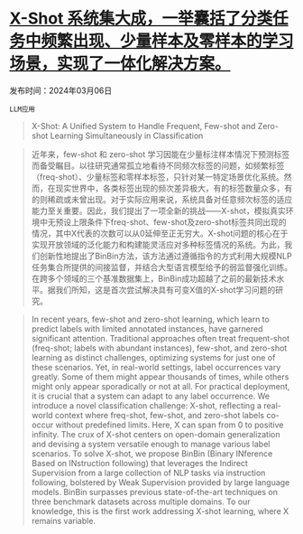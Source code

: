# [X-Shot 系统集大成，一举囊括了分类任务中频繁出现、少量样本及零样本的学习场景，实现了一体化解决方案。](https://arxiv.org/abs/2403.03863)

发布时间：2024年03月06日

`LLM应用`

> X-Shot: A Unified System to Handle Frequent, Few-shot and Zero-shot Learning Simultaneously in Classification

> 近年来，few-shot 和 zero-shot 学习因能在少量标注样本情况下预测标签而备受瞩目。以往研究通常孤立地看待不同频次标签的问题，如频繁标签（freq-shot）、少量标签和零样本标签，只针对某一特定场景优化系统。然而，在现实世界中，各类标签出现的频次差异极大，有的标签数量众多，有的则稀疏或未曾出现。对于实际应用来说，系统具备对任意频次标签的适应能力至关重要。因此，我们提出了一项全新的挑战——X-shot，模拟真实环境中无预设上限条件下freq-shot、few-shot及zero-shot标签共同出现的情况，其中X代表的次数可以从0延伸至正无穷大。X-shot问题的核心在于实现开放领域的泛化能力和构建能灵活应对多种标签情况的系统。为此，我们创新性地提出了BinBin方法，该方法通过遵循指令的方式利用大规模NLP任务集合所提供的间接监督，并结合大型语言模型给予的弱监督强化训练。在跨多个领域的三个基准数据集上，BinBin成功超越了之前的最新技术水平。据我们所知，这是首次尝试解决具有可变X值的X-shot学习问题的研究。

> In recent years, few-shot and zero-shot learning, which learn to predict labels with limited annotated instances, have garnered significant attention. Traditional approaches often treat frequent-shot (freq-shot; labels with abundant instances), few-shot, and zero-shot learning as distinct challenges, optimizing systems for just one of these scenarios. Yet, in real-world settings, label occurrences vary greatly. Some of them might appear thousands of times, while others might only appear sporadically or not at all. For practical deployment, it is crucial that a system can adapt to any label occurrence. We introduce a novel classification challenge: X-shot, reflecting a real-world context where freq-shot, few-shot, and zero-shot labels co-occur without predefined limits. Here, X can span from 0 to positive infinity. The crux of X-shot centers on open-domain generalization and devising a system versatile enough to manage various label scenarios. To solve X-shot, we propose BinBin (Binary INference Based on INstruction following) that leverages the Indirect Supervision from a large collection of NLP tasks via instruction following, bolstered by Weak Supervision provided by large language models. BinBin surpasses previous state-of-the-art techniques on three benchmark datasets across multiple domains. To our knowledge, this is the first work addressing X-shot learning, where X remains variable.